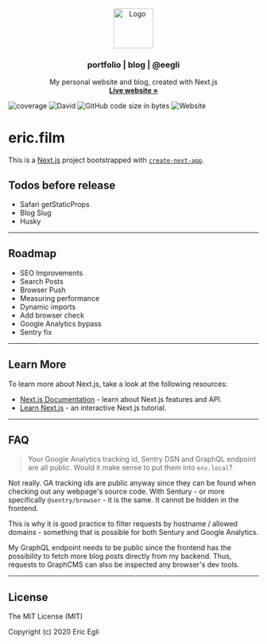 <!-- PROJECT LOGO -->
<br />
<p align="center">
  <a href="https://github.com/eegli/eric.film">
    <img src="https://img-og.eric.film/public/github_logo.png" alt="Logo" height="80">
  </a>
  <h3 align="center">portfolio | blog | @eegli</h3>
   <p align="center">
    My personal website and blog, created with Next.js
    <br />
    <a href="https://beta.eric.film"><strong>Live website »</strong></a>
    <br />

  </p>
</p>

  ![coverage](https://img.shields.io/github/languages/top/eegli/eric.film) ![David](https://img.shields.io/david/eegli/eric.film) ![GitHub code size in bytes](https://img.shields.io/github/languages/code-size/eegli/eric.film) ![Website](https://img.shields.io/website?down_color=lightgrey&down_message=offline&up_color=blue&up_message=online&url=https%3A%2F%2Fbeta.eric.film)



# eric.film

This is a [Next.js](https://nextjs.org/) project bootstrapped with [`create-next-app`](https://github.com/vercel/next.js/tree/canary/packages/create-next-app).

## Todos before release

- Safari getStaticProps
- Blog Slug
- Husky

---

## Roadmap

- SEO Improvements
- Search Posts
- Browser Push
- Measuring performance
- Dynamic imports
- Add browser check
- Google Analytics bypass
- Sentry fix

---

## Learn More

To learn more about Next.js, take a look at the following resources:

- [Next.js Documentation](https://nextjs.org/docs) - learn about Next.js features and API.
- [Learn Next.js](https://nextjs.org/learn) - an interactive Next.js tutorial.

---

## FAQ

> Your Google Analytics tracking id, Sentry DSN and GraphQL endpoint are all public. Would it make sense to put them into `env.local`?

Not really. GA tracking ids are public anyway since they can be found when checking out any webpage's source code.
With Sentury - or more specifically `@sentry/browser` - it is the same. It cannot be hidden in the frontend.

This is why it is good practice to filter requests by hostname / allowed domains - something that is possible for both Sentury and Google Analytics.

My GraphQL endpoint needs to be public since the frontend has the possibility to fetch more blog posts directly from my backend. Thus, requests to GraphCMS can also be inspected any browser's dev tools.

---

## License

The MIT License (MIT)

Copyright (c) 2020 Eric Egli
